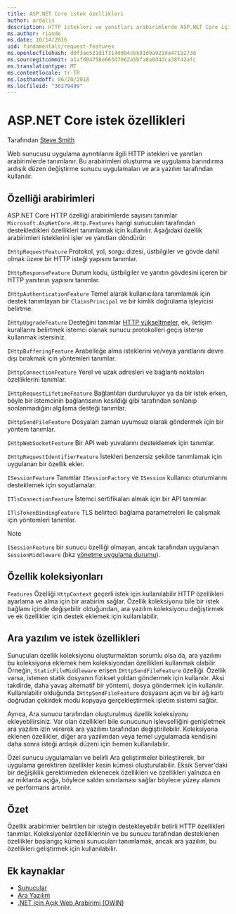 ```yaml
---
title: ASP.NET Core istek özellikleri
author: ardalis
description: HTTP istekleri ve yanıtları arabirimlerde ASP.NET Core için tanımlanan ilgili web sunucusu uygulama ayrıntıları hakkında bilgi edinin.
ms.author: riande
ms.date: 10/14/2016
uid: fundamentals/request-features
ms.openlocfilehash: d0f3ae521d1f314dd04cb581d9a921da4719273d
ms.sourcegitcommit: a1afd04758e663d7062a5bfa8a0d4dca38f42afc
ms.translationtype: MT
ms.contentlocale: tr-TR
ms.lasthandoff: 06/20/2018
ms.locfileid: "36279499"
---
```

# <a name="request-features-in-aspnet-core"></a>ASP.NET Core istek özellikleri

Tarafından [Steve Smith](https://ardalis.com/)

Web sunucusu uygulama ayrıntılarını ilgili HTTP istekleri ve yanıtları arabirimlerde tanımlanır. Bu arabirimleri oluşturma ve uygulama barındırma ardışık düzen değiştirme sunucu uygulamaları ve ara yazılım tarafından kullanılır.

## <a name="feature-interfaces"></a>Özelliği arabirimleri

ASP.NET Core HTTP özelliği arabirimlerde sayısını tanımlar `Microsoft.AspNetCore.Http.Features` hangi sunucuları tarafından destekledikleri özellikleri tanımlamak için kullanılır. Aşağıdaki özellik arabirimleri isteklerini işler ve yanıtları döndürür:

`IHttpRequestFeature` Protokol, yol, sorgu dizesi, üstbilgiler ve gövde dahil olmak üzere bir HTTP isteği yapısını tanımlar.

`IHttpResponseFeature` Durum kodu, üstbilgiler ve yanıtın gövdesini içeren bir HTTP yanıtının yapısını tanımlar.

`IHttpAuthenticationFeature` Temel alarak kullanıcılara tanımlamak için destek tanımlayan bir `ClaimsPrincipal` ve bir kimlik doğrulama işleyicisi belirtme.

`IHttpUpgradeFeature` Desteğini tanımlar [HTTP yükseltmeler](https://tools.ietf.org/html/rfc2616.html#section-14.42), ek, iletişim kurallarını belirtmek istemci olanak sunucu protokolleri geçiş isterse kullanmak istersiniz.

`IHttpBufferingFeature` Arabelleğe alma isteklerini ve/veya yanıtlarını devre dışı bırakmak için yöntemleri tanımlar.

`IHttpConnectionFeature` Yerel ve uzak adresleri ve bağlantı noktaları özelliklerini tanımlar.

`IHttpRequestLifetimeFeature` Bağlantıları durduruluyor ya da bir istek erken, böyle bir istemcinin bağlantısının kesildiği gibi tarafından sonlanıp sonlanmadığını algılama desteği tanımlar.

`IHttpSendFileFeature` Dosyaları zaman uyumsuz olarak göndermek için bir yöntem tanımlar.

`IHttpWebSocketFeature` Bir API web yuvalarını desteklemek için tanımlar.

`IHttpRequestIdentifierFeature` İstekleri benzersiz şekilde tanımlamak için uygulanan bir özellik ekler.

`ISessionFeature` Tanımlar `ISessionFactory` ve `ISession` kullanıcı oturumlarını desteklemek için soyutlamalar.

`ITlsConnectionFeature` İstemci sertifikaları almak için bir API tanımlar.

`ITlsTokenBindingFeature` TLS belirteci bağlama parametreleri ile çalışmak için yöntemleri tanımlar.

> [!NOTE]
> `ISessionFeature` bir sunucu özelliği olmayan, ancak tarafından uygulanan `SessionMiddleware` (bkz [yönetme uygulama durumu](app-state.md)).

## <a name="feature-collections"></a>Özellik koleksiyonları

`Features` Özelliği `HttpContext` geçerli istek için kullanılabilir HTTP özellikleri ayarlama ve alma için bir arabirim sağlar. Özellik koleksiyonu bile bir istek bağlamı içinde değişebilir olduğundan, ara yazılım koleksiyonu değiştirmek ve ek özellikler için destek eklemek için kullanılabilir.

## <a name="middleware-and-request-features"></a>Ara yazılım ve istek özellikleri

Sunucuları özellik koleksiyonu oluşturmaktan sorumlu olsa da, ara yazılımı bu koleksiyona eklemek hem koleksiyondan özellikleri kullanmak olabilir. Örneğin, `StaticFileMiddleware` erişen `IHttpSendFileFeature` özelliği. Özellik varsa, istenen statik dosyanın fiziksel yoldan göndermek için kullanılır. Aksi takdirde, daha yavaş alternatif bir yöntemi, dosya göndermek için kullanılır. Kullanılabilir olduğunda `IHttpSendFileFeature` dosyasını açın ve bir ağ kartı doğrudan çekirdek modu kopyaya gerçekleştirmek işletim sistemi sağlar.

Ayrıca, Ara sunucu tarafından oluşturulmuş özellik koleksiyonu ekleyebilirsiniz. Var olan özellikleri bile sunucunun işlevselliğini genişletmek ara yazılım izin vererek ara yazılımı tarafından değiştirilebilir. Koleksiyona eklenen özellikler, diğer ara yazılımdan veya temel uygulamada kendisini daha sonra isteği ardışık düzeni için hemen kullanılabilir.

Özel sunucu uygulamaları ve belirli Ara geliştirmeler birleştirerek, bir uygulama gerektiren özellikler kesin kümesi oluşturulabilir. Eksik Server'daki bir değişiklik gerektirmeden eklenecek özellikleri ve özellikleri yalnızca en az miktarda açığa, böylece saldırı sınırlaması sağlar böylece yüzey alanını ve performans artırılır.

## <a name="summary"></a>Özet

Özellik arabirimler belirtilen bir isteğin destekleyebilir belirli HTTP özellikleri tanımlar. Koleksiyonlar özelliklerinin ve bu sunucu tarafından desteklenen özellikler başlangıç kümesi sunucuları tanımlamak, ancak ara yazılım, bu özellikleri geliştirmek için kullanılabilir.

## <a name="additional-resources"></a>Ek kaynaklar

* [Sunucular](xref:fundamentals/servers/index)
* [Ara Yazılım](xref:fundamentals/middleware/index)
* [.NET için Açık Web Arabirimi (OWIN)](xref:fundamentals/owin)
